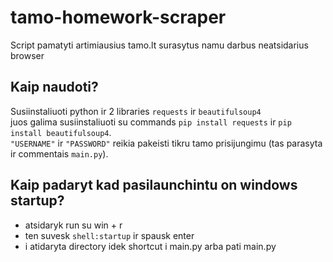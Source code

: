 # tamo-homework-scraper
Script pamatyti artimiausius tamo.lt surasytus namu darbus neatsidarius browser
## Kaip naudoti?
Susiinstaliuoti python ir 2 libraries `requests` ir `beautifulsoup4`  
juos galima susiinstaliuoti su commands `pip install requests` ir `pip install beautifulsoup4`.  
`"USERNAME"` ir `"PASSWORD"` reikia pakeisti tikru tamo prisijungimu (tas parasyta ir commentais `main.py`).  
## Kaip padaryt kad pasilaunchintu on windows startup?
* atsidaryk run su win + r
* ten suvesk `shell:startup` ir spausk enter
* i atidaryta directory idek shortcut i main.py arba pati main.py
